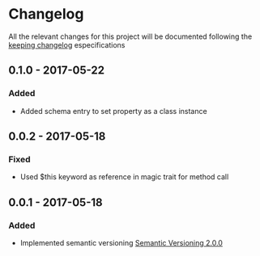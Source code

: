 # Changelog

All the relevant changes for this project will be documented following the [keeping changelog](http://keepachangelog.com/) especifications

## 0.1.0 - 2017-05-22

### Added
- Added schema entry to set property as a class instance

## 0.0.2 - 2017-05-18

### Fixed
- Used $this keyword as reference in magic trait for method call 

## 0.0.1 - 2017-05-18

### Added
- Implemented semantic versioning [Semantic Versioning 2.0.0](http://semver.org/)
